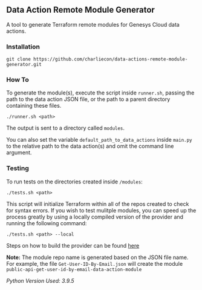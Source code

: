 ## Data Action Remote Module Generator

A tool to generate Terraform remote modules for Genesys Cloud data actions.

### Installation 

```
git clone https://github.com/charliecon/data-actions-remote-module-generator.git
```

### How To

To generate the module(s), execute the script inside `runner.sh`, passing the path to the data action JSON file, or the path to a parent directory containing these files. 

```
./runner.sh <path>
```

The output is sent to a directory called `modules`.

You can also set the variable `default_path_to_data_actions` inside `main.py` to the relative path to the data action(s) and omit the command line argument. 

### Testing

To run tests on the directories created inside `/modules`:

```
./tests.sh <path>
```

This script will initialize Terraform within all of the repos created to check for syntax errors. If you wish to test mulitple modules, you can speed up the process greatly by using a locally compiled version of the provider and running the following command:

```
./tests.sh <path> --local
```

Steps on how to build the provider can be found [here](https://github.com/MyPureCloud/terraform-provider-genesyscloud "Opens the terraform-provider-genesyscloud repository of GitHub")

**Note:** The module repo name is generated based on the JSON file name. For example, the file `Get-User-ID-By-Email.json` will create the module `public-api-get-user-id-by-email-data-action-module`

*Python Version Used: 3.9.5*

